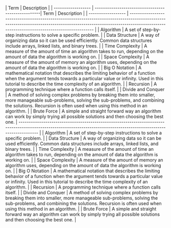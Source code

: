| Term               | Description                                                                                                                                                                                                              |
| ------------------ | ---------------------------------------------------| Term               | Description                                                                                                                                                                                                              |
| ------------------ | ------------------------------------------------------------------------------------------------------------------------------------------------------------------------------------------------------------------------ |
| Algorithm          | A set of step-by-step instructions to solve a specific problem.                                                                                                                                                          |
| Data Structure     | A way of organizing data so it can be used efficiently. Common data structures include arrays, linked lists, and binary trees.                                                                                           |
| Time Complexity    | A measure of the amount of time an algorithm takes to run, depending on the amount of data the algorithm is working on.                                                                                                  |
| Space Complexity   | A measure of the amount of memory an algorithm uses, depending on the amount of data the algorithm is working on.                                                                                                        |
| Big O Notation     | A mathematical notation that describes the limiting behavior of a function when the argument tends towards a particular value or infinity. Used in this tutorial to describe the time complexity of an algorithm.        |
| Recursion          | A programming technique where a function calls itself.                                                                                                                                                                   |
| Divide and Conquer | A method of solving complex problems by breaking them into smaller, more manageable sub-problems, solving the sub-problems, and combining the solutions. Recursion is often used when using this method in an algorithm. |
| Brute Force        | A simple and straight forward way an algorithm can work by simply trying all possible solutions and then choosing the best one.                                                                                          |
--------------------------------------------------------------------------------------------------------------------------------------------------------------------- |
| Algorithm          | A set of step-by-step instructions to solve a specific problem.                                                                                                                                                          |
| Data Structure     | A way of organizing data so it can be used efficiently. Common data structures include arrays, linked lists, and binary trees.                                                                                           |
| Time Complexity    | A measure of the amount of time an algorithm takes to run, depending on the amount of data the algorithm is working on.                                                                                                  |
| Space Complexity   | A measure of the amount of memory an algorithm uses, depending on the amount of data the algorithm is working on.                                                                                                        |
| Big O Notation     | A mathematical notation that describes the limiting behavior of a function when the argument tends towards a particular value or infinity. Used in this tutorial to describe the time complexity of an algorithm.        |
| Recursion          | A programming technique where a function calls itself.                                                                                                                                                                   |
| Divide and Conquer | A method of solving complex problems by breaking them into smaller, more manageable sub-problems, solving the sub-problems, and combining the solutions. Recursion is often used when using this method in an algorithm. |
| Brute Force        | A simple and straight forward way an algorithm can work by simply trying all possible solutions and then choosing the best one.                                                                                          |
